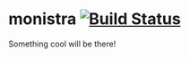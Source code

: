 # monistra [![Build Status](https://travis-ci.org/rknguyen/monistra.svg?branch=master)](https://travis-ci.org/rknguyen/monistra)

Something cool will be there!
